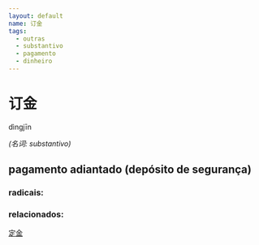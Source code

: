 ```yaml
--- 
layout: default
name: 订金 
tags: 
  - outras
  - substantivo
  - pagamento
  - dinheiro
--- 
```

# 订金 
dìngjīn  
 
*(名词: substantivo)*  
## pagamento adiantado (depósito de segurança) 
### radicais: 
### relacionados: 
[定金](/outras/定金)  
